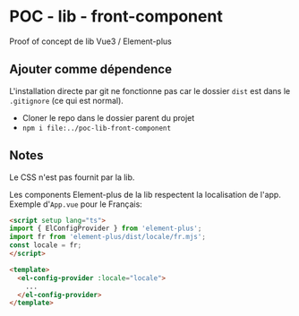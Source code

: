 # POC - lib - front-component

Proof of concept de lib Vue3 / Element-plus

## Ajouter comme dépendence

L'installation directe par git ne fonctionne pas car le dossier `dist` est dans le `.gitignore` (ce qui est normal).

- Cloner le repo dans le dossier parent du projet
- `npm i file:../poc-lib-front-component`

## Notes

Le CSS n'est pas fournit par la lib.

Les components Element-plus de la lib respectent la localisation de l'app. Exemple d'`App.vue` pour le Français:
```html
<script setup lang="ts">
import { ElConfigProvider } from 'element-plus';
import fr from 'element-plus/dist/locale/fr.mjs';
const locale = fr;
</script>

<template>
  <el-config-provider :locale="locale">
    ...
  </el-config-provider>
</template>
```

